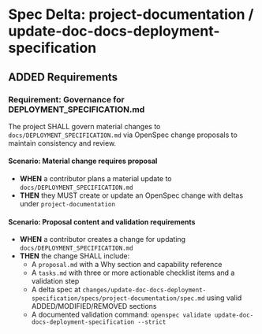 # Spec Delta: project-documentation / update-doc-docs-deployment-specification

## ADDED Requirements

### Requirement: Governance for DEPLOYMENT_SPECIFICATION.md

The project SHALL govern material changes to `docs/DEPLOYMENT_SPECIFICATION.md` via OpenSpec change proposals to maintain consistency and review.

#### Scenario: Material change requires proposal

- **WHEN** a contributor plans a material update to `docs/DEPLOYMENT_SPECIFICATION.md`
- **THEN** they MUST create or update an OpenSpec change with deltas under `project-documentation`

#### Scenario: Proposal content and validation requirements

- **WHEN** a contributor creates a change for updating `docs/DEPLOYMENT_SPECIFICATION.md`
- **THEN** the change SHALL include:
	- A `proposal.md` with a Why section and capability reference
	- A `tasks.md` with three or more actionable checklist items and a validation step
	- A delta spec at `changes/update-doc-docs-deployment-specification/specs/project-documentation/spec.md` using valid ADDED/MODIFIED/REMOVED sections
	- A documented validation command: `openspec validate update-doc-docs-deployment-specification --strict`

